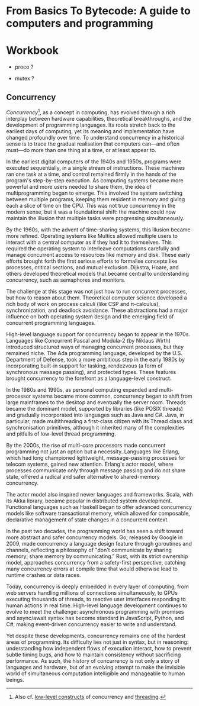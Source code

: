 # From Basics To Bytecode: A guide to computers and programming
# Workbook


- proco ?

- mutex ?


## Concurrency

*Concurrency*[^low], as a concept in computing, has evolved through a rich interplay between hardware capabilities,
theoretical breakthroughs, and the development of programming languages. Its roots stretch back to the earliest
days of computing, yet its meaning and implementation have changed profoundly over time. To understand concurrency
in a historical sense is to trace the gradual realisation that computers can—and often must—do more than one
thing at a time, or at least appear to.

[^low]: Also cf. [low-level constructs](./../../mech/CONCURRENCY.md) of concurrency and
[threading](./../../mech/THREADS.md). 

In the earliest digital computers of the 1940s and 1950s, programs were executed sequentially, in a single stream
of instructions. These machines ran one task at a time, and control remained firmly in the hands of the program's
step-by-step execution. As computing systems became more powerful and more users needed to share them, the idea
of multiprogramming began to emerge. This involved the system switching between multiple programs, keeping them
resident in memory and giving each a slice of time on the CPU. This was not true concurrency in the modern sense,
but it was a foundational shift: the machine could now maintain the illusion that multiple tasks were progressing
simultaneously.

By the 1960s, with the advent of time-sharing systems, this illusion became more refined. Operating systems like
Multics allowed multiple users to interact with a central computer as if they had it to themselves. This required
the operating system to interleave computations carefully and manage concurrent access to resources like memory
and disk. These early efforts brought forth the first serious efforts to formalise concepts like processes, critical
sections, and mutual exclusion. Dijkstra, Hoare, and others developed theoretical models that became central to
understanding concurrency, such as semaphores and monitors.

The challenge at this stage was not just how to run concurrent processes, but how to reason about them. Theoretical
computer science developed a rich body of work on process calculi (like CSP and π-calculus), synchronization, and
deadlock avoidance. These abstractions had a major influence on both operating system design and the emerging field
of concurrent programming languages.

High-level language support for concurrency began to appear in the 1970s. Languages like Concurrent Pascal and Modula-2
(by Niklaus Wirth) introduced structured ways of managing concurrent processes, but they remained niche. The Ada
programming language, developed by the U.S. Department of Defense, took a more ambitious step in the early 1980s by
incorporating built-in support for tasking, rendezvous (a form of synchronous message passing), and protected types.
These features brought concurrency to the forefront as a language-level construct.

In the 1980s and 1990s, as personal computing expanded and multi-processor systems became more common, concurrency began
to shift from large mainframes to the desktop and eventually the server room. Threads became the dominant model, supported
by libraries (like POSIX threads) and gradually incorporated into languages such as Java and C#. Java, in particular,
made multithreading a first-class citizen with its Thread class and synchronisation primitives, although it inherited
many of the complexities and pitfalls of low-level thread programming.

By the 2000s, the rise of multi-core processors made concurrent programming not just an option but a necessity. Languages
like Erlang, which had long championed lightweight, message-passing processes for telecom systems, gained new attention.
Erlang's actor model, where processes communicate only through message passing and do not share state, offered a radical
and safer alternative to shared-memory concurrency.

The actor model also inspired newer languages and frameworks. Scala, with its Akka library, became popular in distributed
system development. Functional languages such as Haskell began to offer advanced concurrency models like software
transactional memory, which allowed for composable, declarative management of state changes in a concurrent context.

In the past two decades, the programming world has seen a shift toward more abstract and safer concurrency models. Go,
released by Google in 2009, made concurrency a language design feature through goroutines and channels, reflecting a philosophy
of "don't communicate by sharing memory; share memory by communicating." Rust, with its strict ownership model, approaches
concurrency from a safety-first perspective, catching many concurrency errors at compile time that would otherwise lead
to runtime crashes or data races.

Today, concurrency is deeply embedded in every layer of computing, from web servers handling millions of connections
simultaneously, to GPUs executing thousands of threads, to reactive user interfaces responding to human actions in
real time. High-level language development continues to evolve to meet the challenge: asynchronous programming with
promises and async/await syntax has become standard in JavaScript, Python, and C#, making event-driven concurrency
easier to write and understand.

Yet despite these developments, concurrency remains one of the hardest areas of programming. Its difficulty lies not
just in syntax, but in reasoning: understanding how independent flows of execution interact, how to prevent subtle
timing bugs, and how to maintain consistency without sacrificing performance. As such, the history of concurrency is
not only a story of languages and hardware, but of an evolving attempt to make the invisible world of simultaneous
computation intelligible and manageable to human beings.

